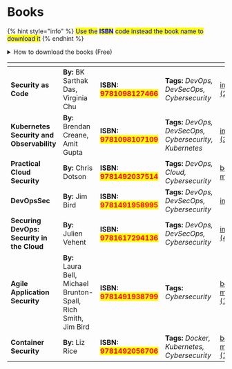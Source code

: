 # Books

{% hint style="info" %}
<mark style="color:blue;">Use the</mark> <mark style="color:blue;"></mark><mark style="color:blue;">**ISBN**</mark> <mark style="color:blue;"></mark><mark style="color:blue;">code instead the book name to download it</mark>
{% endhint %}

<details>

<summary>How to download the books (Free)</summary>

**Tutorial:** [https://www.youtube.com/watch?v=e4yeggrTfDo](https://www.youtube.com/watch?v=e4yeggrTfDo)

**Website:** [https://libgen.is/](https://libgen.is/) (used in the video)

</details>



<table data-card-size="large" data-view="cards" data-full-width="false"><thead><tr><th></th><th></th><th></th><th></th><th data-hidden data-card-cover data-type="files"></th></tr></thead><tbody><tr><td><strong>Security as Code</strong></td><td><strong>By:</strong> BK Sarthak Das, Virginia Chu</td><td><strong>ISBN:</strong> <mark style="color:red;"><strong>9781098127466</strong></mark></td><td><strong>Tags:</strong> <em>DevOps, DevSecOps, Cybersecurity</em></td><td><a href="../.gitbook/assets/image (2).png">image (2).png</a></td></tr><tr><td><strong>Kubernetes Security and Observability</strong></td><td><strong>By:</strong> Brendan Creane, Amit Gupta</td><td><strong>ISBN:</strong> <mark style="color:red;"><strong>9781098107109</strong></mark></td><td><strong>Tags:</strong> <em>DevOps, DevSecOps, Cybersecurity, Kubernetes</em></td><td><a href="../.gitbook/assets/image (3).png">image (3).png</a></td></tr><tr><td><strong>Practical Cloud Security</strong></td><td><strong>By:</strong> Chris Dotson</td><td><strong>ISBN: </strong><mark style="color:red;"><strong>9781492037514</strong></mark></td><td><strong>Tags:</strong> <em>DevOps, Cloud, Cybersecurity</em></td><td><a href="../.gitbook/assets/book3-min.png">book3-min.png</a></td></tr><tr><td><strong>DevOpsSec</strong></td><td><strong>By:</strong> Jim Bird</td><td><strong>ISBN: </strong><mark style="color:red;"><strong>9781491958995</strong></mark></td><td><strong>Tags:</strong> <em>DevOps, DevSecOps, Cybersecurity</em></td><td><a href="../.gitbook/assets/image.png">image.png</a></td></tr><tr><td><strong>Securing DevOps: Security in the Cloud</strong></td><td><strong>By:</strong> Julien Vehent</td><td><strong>ISBN: </strong><mark style="color:red;"><strong>9781617294136</strong></mark></td><td><strong>Tags:</strong> <em>DevOps, DevSecOps, Cybersecurity</em></td><td><a href="../.gitbook/assets/image (4).png">image (4).png</a></td></tr><tr><td><strong>Agile Application Security</strong></td><td><strong>By:</strong> Laura Bell, Michael Brunton-Spall, Rich Smith, Jim Bird</td><td><strong>ISBN: </strong><mark style="color:red;"><strong>9781491938799</strong></mark></td><td><strong>Tags:</strong> <em>Cybersecurity</em></td><td><a href="../.gitbook/assets/book6-min (1).png">book6-min (1).png</a></td></tr><tr><td><strong>Container Security</strong></td><td><strong>By:</strong> Liz Rice</td><td><strong>ISBN: </strong><mark style="color:red;"><strong>9781492056706</strong></mark></td><td><strong>Tags:</strong> <em>Docker, Kubernetes, Cybersecurity</em></td><td><a href="../.gitbook/assets/book7-min (1).png">book7-min (1).png</a></td></tr></tbody></table>
